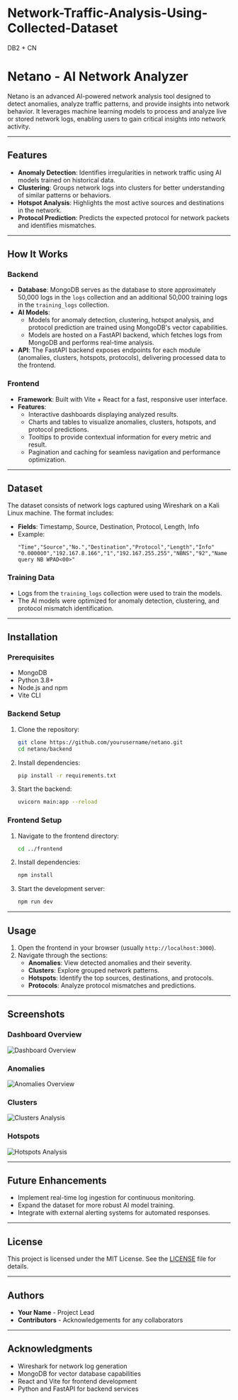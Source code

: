 # Network-Traffic-Analysis-Using-Collected-Dataset
DB2 + CN

# Netano - AI Network Analyzer

Netano is an advanced AI-powered network analysis tool designed to detect anomalies, analyze traffic patterns, and provide insights into network behavior. It leverages machine learning models to process and analyze live or stored network logs, enabling users to gain critical insights into network activity.

---

## Features

- **Anomaly Detection**: Identifies irregularities in network traffic using AI models trained on historical data.
- **Clustering**: Groups network logs into clusters for better understanding of similar patterns or behaviors.
- **Hotspot Analysis**: Highlights the most active sources and destinations in the network.
- **Protocol Prediction**: Predicts the expected protocol for network packets and identifies mismatches.

---

## How It Works

### Backend
- **Database**: MongoDB serves as the database to store approximately 50,000 logs in the `logs` collection and an additional 50,000 training logs in the `training_logs` collection.
- **AI Models**: 
  - Models for anomaly detection, clustering, hotspot analysis, and protocol prediction are trained using MongoDB's vector capabilities.
  - Models are hosted on a FastAPI backend, which fetches logs from MongoDB and performs real-time analysis.
- **API**: The FastAPI backend exposes endpoints for each module (anomalies, clusters, hotspots, protocols), delivering processed data to the frontend.

### Frontend
- **Framework**: Built with Vite + React for a fast, responsive user interface.
- **Features**:
  - Interactive dashboards displaying analyzed results.
  - Charts and tables to visualize anomalies, clusters, hotspots, and protocol predictions.
  - Tooltips to provide contextual information for every metric and result.
  - Pagination and caching for seamless navigation and performance optimization.

---

## Dataset
The dataset consists of network logs captured using Wireshark on a Kali Linux machine. The format includes:
- **Fields**: Timestamp, Source, Destination, Protocol, Length, Info
- Example:
  ```csv
  "Time","Source","No.","Destination","Protocol","Length","Info"
  "0.000000","192.167.8.166","1","192.167.255.255","NBNS","92","Name query NB WPAD<00>"
  ```

### Training Data
- Logs from the `training_logs` collection were used to train the models.
- The AI models were optimized for anomaly detection, clustering, and protocol mismatch identification.

---

## Installation

### Prerequisites
- MongoDB
- Python 3.8+
- Node.js and npm
- Vite CLI

### Backend Setup
1. Clone the repository:
   ```bash
   git clone https://github.com/yourusername/netano.git
   cd netano/backend
   ```
2. Install dependencies:
   ```bash
   pip install -r requirements.txt
   ```
3. Start the backend:
   ```bash
   uvicorn main:app --reload
   ```

### Frontend Setup
1. Navigate to the frontend directory:
   ```bash
   cd ../frontend
   ```
2. Install dependencies:
   ```bash
   npm install
   ```
3. Start the development server:
   ```bash
   npm run dev
   ```

---

## Usage

1. Open the frontend in your browser (usually `http://localhost:3000`).
2. Navigate through the sections:
   - **Anomalies**: View detected anomalies and their severity.
   - **Clusters**: Explore grouped network patterns.
   - **Hotspots**: Identify the top sources, destinations, and protocols.
   - **Protocols**: Analyze protocol mismatches and predictions.

---

## Screenshots

### Dashboard Overview
![Dashboard Overview](screenshots/dashboard-overview.png)

### Anomalies
![Anomalies Overview](screenshots/anomalies-overview.png)

### Clusters
![Clusters Analysis](screenshots/clusters-analysis.png)

### Hotspots
![Hotspots Analysis](screenshots/hotspots-analysis.png)

---

## Future Enhancements
- Implement real-time log ingestion for continuous monitoring.
- Expand the dataset for more robust AI model training.
- Integrate with external alerting systems for automated responses.

---

## License
This project is licensed under the MIT License. See the [LICENSE](LICENSE) file for details.

---

## Authors
- **Your Name** - Project Lead
- **Contributors** - Acknowledgements for any collaborators

---

## Acknowledgments
- Wireshark for network log generation
- MongoDB for vector database capabilities
- React and Vite for frontend development
- Python and FastAPI for backend services

